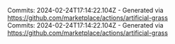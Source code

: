 Commits: 2024-02-24T17:14:22.104Z - Generated via https://github.com/marketplace/actions/artificial-grass
<br>
Commits: 2024-02-24T17:14:22.104Z - Generated via https://github.com/marketplace/actions/artificial-grass
<br>
